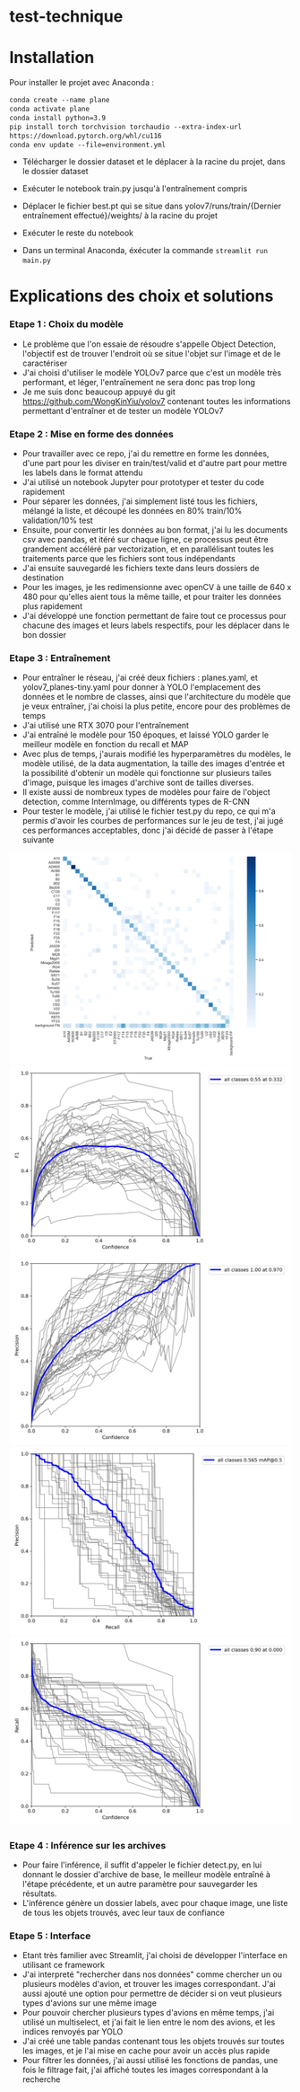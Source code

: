 # test-technique

# Installation
Pour installer le projet avec Anaconda :
```
conda create --name plane
conda activate plane
conda install python=3.9
pip install torch torchvision torchaudio --extra-index-url https://download.pytorch.org/whl/cu116
conda env update --file=environment.yml
```

- Télécharger le dossier dataset et le déplacer à la racine du projet, dans le dossier dataset
- Exécuter le notebook train.py jusqu'à l'entraînement compris
- Déplacer le fichier best.pt qui se situe dans yolov7/runs/train/{Dernier entraînement effectué}/weights/ à la racine du projet
- Exécuter le reste du notebook

- Dans un terminal Anaconda, éxécuter la commande ```streamlit run main.py```

# Explications des choix et solutions

### Etape 1 : Choix du modèle
 - Le problème que l'on essaie de résoudre s'appelle Object Detection, l'objectif est de trouver l'endroit où se situe l'objet sur l'image et de le caractériser
 - J'ai choisi d'utiliser le modèle YOLOv7 parce que c'est un modèle très performant, et léger, l'entraînement ne sera donc pas trop long
 - Je me suis donc beaucoup appuyé du git https://github.com/WongKinYiu/yolov7 contenant toutes les informations permettant d'entraîner et de tester un modèle YOLOv7

### Etape 2 : Mise en forme des données
 - Pour travailler avec ce repo, j'ai du remettre en forme les données, d'une part pour les diviser en train/test/valid et d'autre part pour mettre les labels dans le format attendu
 - J'ai utilisé un notebook Jupyter pour prototyper et tester du code rapidement
 - Pour séparer les données, j'ai simplement listé tous les fichiers, mélangé la liste, et découpé les données en 80% train/10% validation/10% test 
 - Ensuite, pour convertir les données au bon format, j'ai lu les documents csv avec pandas, et itéré sur chaque ligne, ce processus peut être grandement accéléré par vectorization, et en parallélisant toutes les traitements parce que les fichiers sont tous indépendants
 - J'ai ensuite sauvegardé les fichiers texte dans leurs dossiers de destination
 - Pour les images, je les redimensionne avec openCV à une taille de 640 x 480 pour qu'elles aient tous la même taille, et pour traiter les données plus rapidement
 - J'ai développé une fonction permettant de faire tout ce processus pour chacune des images et leurs labels respectifs, pour les déplacer dans le bon dossier 

### Etape 3 : Entraînement
 - Pour entraîner le réseau, j'ai créé deux fichiers : planes.yaml, et yolov7_planes-tiny.yaml pour donner à YOLO l'emplacement des données et le nombre de classes, ainsi que l'architecture du modèle que je veux entraîner, j'ai choisi la plus petite, encore pour des problèmes de temps
 - J'ai utilisé une RTX 3070 pour l'entraînement
 - J'ai entraîné le modèle pour 150 époques, et laissé YOLO garder le meilleur modèle en fonction du recall et MAP
 - Avec plus de temps, j'aurais modifié les hyperparamètres du modèles, le modèle utilisé, de la data augmentation, la taille des images d'entrée et la possibilité d'obtenir un modèle qui fonctionne sur plusieurs tailes d'image, puisque les images d'archive sont de tailles diverses.
 - Il existe aussi de nombreux types de modèles pour faire de l'object detection, comme InternImage, ou différents types de R-CNN
 - Pour tester le modèle, j'ai utilisé le fichier test.py du repo, ce qui m'a permis d'avoir les courbes de performances sur le jeu de test, j'ai jugé ces performances acceptables, donc j'ai décidé de passer à l'étape suivante

 ![](images/confusion_matrix.png)
 ![](images/F1_curve.png)
 ![](images/P_curve.png)
 ![](images/PR_curve.png)
 ![](images/R_curve.png)

 
### Etape 4 : Inférence sur les archives
 - Pour faire l'inférence, il suffit d'appeler le fichier detect.py, en lui donnant le dossier d'archive de base, le meilleur modèle entraîné à l'étape précédente, et un autre paramètre pour sauvegarder les résultats.
 - L'inférence génère un dossier labels, avec pour chaque image, une liste de tous les objets trouvés, avec leur taux de confiance

### Etape 5 : Interface
 - Etant très familier avec Streamlit, j'ai choisi de développer l'interface en utilisant ce framework
 - J'ai interpreté "rechercher dans nos données" comme chercher un ou plusieurs modèles d'avion, et trouver les images correspondant. J'ai aussi ajouté une option pour permettre de décider si on veut plusieurs types d'avions sur une même image
 - Pour pouvoir chercher plusieurs types d'avions en même temps, j'ai utilisé un multiselect, et j'ai fait le lien entre le nom des avions, et les indices renvoyés par YOLO
 - J'ai créé une table pandas contenant tous les objets trouvés sur toutes les images, et je l'ai mise en cache pour avoir un accès plus rapide
 - Pour filtrer les données, j'ai aussi utilisé les fonctions de pandas, une fois le filtrage fait, j'ai affiché toutes les images correspondant à la recherche


